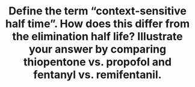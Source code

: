---
title: "Define the term “context-sensitive half time”. How does this differ from the elimination half life? Illustrate your answer by comparing thiopentone vs. propofol and fentanyl vs. remifentanil."
entityType: SAQ
exam: PEX
college: ANZCA
year: 2001
sitting: A
question: 11
passRate: 64
EC_expectedDomains:
- "To obtain a pass mark, candidates needed to accurately define “context-sensitive half-time”, explaining the “context” and the reliance of the half time on both drug distribution and elimination. Candidates had to show that they understood the limitations of the elimination half-life in predicting the duration of action of infused drugs, in contrast to the context-sensitive half time. When comparing thiopentone vs. propofol and remifentanil vs. fentanyl, candidates were required to detail the influence of the duration of infusion on the context-sensitive half times of the contrasting drugs, and to discuss factors influencing the distribution and elimination of the drugs, and hence their rate of decline in the central compartment after infusion."
EC_extraCredit:
- "Extra marks were obtained for including graphs with appropriate axes and discussing their clinical importance with respect to drug suitability for infusion, and for discussing further details of drug infusion modelling used to determine context-sensitive half time. Mention of the tendency for the value of the context-sensitive half time to approach the elimination half life after prolonged infusions, depending on the individual drug disposition, indicated an understanding of the terms that earned further marks."
EC_errorsCommon:
- "Relatively few candidates demonstrated a clear understanding of the clinical uses and limitations of the two terms. Some confusion was evident between effect-site decrement times and the context- sensitive half time applicable to the central, or plasma, concentration. Definitions and discussions of elimination half life were frequently imprecise, and some candidates were confused by various uses of the term “T1/2β”."
---